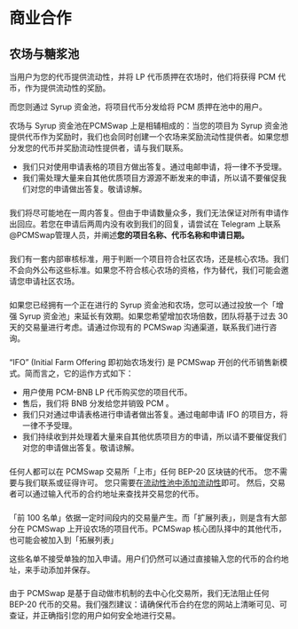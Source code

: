 # 商业合作





## 农场与糖浆池

当用户为您的代币提供流动性，并将 LP 代币质押在农场时，他们将获得 PCM 代币，作为提供流动性的奖励。

而您则通过 Syrup 资金池，将项目代币分发给将 PCM 质押在池中的用户。

农场与 Syrup 资金池在PCMSwap 上是相辅相成的：当您的项目为 Syrup 资金池提供代币作为奖励时，我们也会同时创建一个农场来奖励流动性提供者。如果您想分发您的代币并奖励流动性提供者，请与我们联系。

* 我们只对使用申请表格的项目方做出答复。通过电邮申请，将一律不予受理。
* 我们需处理大量来自其他优质项目方源源不断发来的申请，所以请不要催促我们对您的申请做出答复。敬请谅解。

### &#x20;<a href="#xu-yao-duo-chang-shi-jian-cai-hui-shou-dao-da-fu" id="xu-yao-duo-chang-shi-jian-cai-hui-shou-dao-da-fu"></a>

我们将尽可能地在一周内答复。但由于申请数量众多，我们无法保证对所有申请作出回应。若您在申请后两周内没有收到我们的回复，请尝试在 Telegram 上联系 @PCMSwap管理人员，并阐述**您的项目名称、代币名称和申请日期。**

### &#x20;<a href="#she-qu-vs-he-xin-nong-chang-fen-bie-de-zi-ge-yu-biao-zhun-shi-shi-mo" id="she-qu-vs-he-xin-nong-chang-fen-bie-de-zi-ge-yu-biao-zhun-shi-shi-mo"></a>

我们有一套内部审核标准，用于判断一个项目符合社区农场，还是核心农场。我们不会向外公布这些标准。如果您不符合核心农场的资格，作为替代，我们可能会邀请您申请社区农场。

### &#x20;<a href="#wo-ke-yi-shen-qing-huo-de-yi-ge-geng-da-de-nong-chang-bei-shu-ma-wo-ke-yi-yan-chang-nong-chang-huo-s" id="wo-ke-yi-shen-qing-huo-de-yi-ge-geng-da-de-nong-chang-bei-shu-ma-wo-ke-yi-yan-chang-nong-chang-huo-s"></a>

如果您已经拥有一个正在进行的 Syrup 资金池和农场，您可以通过投放一个「增强 Syrup 资金池」来延长有效期。如果您希望增加农场倍数，团队将基于过去 30 天的交易量进行考虑。请通过你现有的 PCMSwap 沟通渠道，联系我们进行咨询。

### &#x20;<a href="#ifo-dai-bi-xiao-shou" id="ifo-dai-bi-xiao-shou"></a>

“IFO” (Initial Farm Offering 即初始农场发行) 是 PCMSwap 开创的代币销售新模式。简而言之，它的运作方式如下：

* 用户使用 PCM-BNB LP 代币购买您的项目代币。
* 售后，我们将 BNB 分发给您并销毁 PCM 。
* 我们只对通过申请表格进行申请者做出答复。通过电邮申请 IFO 的项目方，将一律不予受理。
* 我们持续收到并处理着大量来自其他优质项目方的申请，所以请不要催促我们对您的申请做出答复。敬请谅解。

### &#x20;<a href="#shang-shi-jiao-yi-suo" id="shang-shi-jiao-yi-suo"></a>

### &#x20;<a href="#ru-he-rang-wo-de-dai-bi-shang-shi-pancakeswap-jiao-yi-suo" id="ru-he-rang-wo-de-dai-bi-shang-shi-pancakeswap-jiao-yi-suo"></a>

任何人都可以在 PCMSwap 交易所「上市」任何 BEP-20 区块链的代币。 您不需要与我们联系或征得许可。 您只需要在[流动性池中添加流动性](broken-reference)即可。 然后，交易者可以通过输入代币的合约地址来查找并交易您的代币。

### &#x20;<a href="#ru-he-tian-jia-wo-de-dai-bi-dao-mo-ren-lie-biao-zhong" id="ru-he-tian-jia-wo-de-dai-bi-dao-mo-ren-lie-biao-zhong"></a>

「前 100 名单」依据一定时间段内的交易量产生。而「扩展列表」，则是含有大部分在 PCMSwap 上开设农场的项目代币。PCMSwap 核心团队择中的其他代币，也可能会被加入到「拓展列表」

这些名单不接受单独的加入申请。用户们仍然可以通过直接输入您的代币的合约地址，来手动添加并保存。

### &#x20;<a href="#ru-he-tian-jia-wo-de-dai-bi-biao-zhi-tu-biao" id="ru-he-tian-jia-wo-de-dai-bi-biao-zhi-tu-biao"></a>

### &#x20;<a href="#you-ren-wei-zao-le-wo-de-dai-bi-ni-men-neng-feng-jin-ta-ma" id="you-ren-wei-zao-le-wo-de-dai-bi-ni-men-neng-feng-jin-ta-ma"></a>

由于 PCMSwap 是基于自动做市机制的去中心化交易所，我们无法阻止任何 BEP-20 代币的交易。我们强烈建议：请确保代币合约在您的网站上清晰可见、可查证，并正确指引您的用户如何安全地进行交易。

### &#x20;<a href="#yong-hu-zai-jiao-yi-wo-de-dai-bi-shi-yu-dao-cuo-wu-zen-mo-ban" id="yong-hu-zai-jiao-yi-wo-de-dai-bi-shi-yu-dao-cuo-wu-zen-mo-ban"></a>

### &#x20;<a href="#qi-ta" id="qi-ta"></a>
